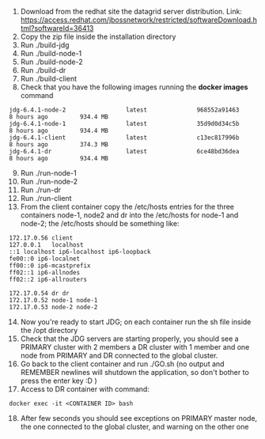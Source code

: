 1. Download from the redhat site the datagrid server distribution. Link: https://access.redhat.com/jbossnetwork/restricted/softwareDownload.html?softwareId=36413
2. Copy the zip file inside the installation directory
3. Run ./build-jdg
4. Run ./build-node-1
5. Run ./build-node-2
6. Run ./build-dr
7. Run ./build-client
8. Check that you have the following images running the **docker images** command
```
jdg-6.4.1-node-2                 latest              968552a91463        8 hours ago         934.4 MB
jdg-6.4.1-node-1                 latest              35d9d0d34c5b        8 hours ago         934.4 MB
jdg-6.4.1-client                 latest              c13ec817996b        8 hours ago         374.3 MB
jdg-6.4.1-dr                     latest              6ce48bd36dea        8 hours ago         934.4 MB
```
9. Run ./run-node-1
10. Run ./run-node-2
11. Run ./run-dr
12. Run ./run-client
13. From the client container copy the /etc/hosts entries for the three containers node-1, node2 and dr into the /etc/hosts for node-1 and node-2; the /etc/hosts should be something like:
```
172.17.0.56	client
127.0.0.1	localhost
::1	localhost ip6-localhost ip6-loopback
fe00::0	ip6-localnet
ff00::0	ip6-mcastprefix
ff02::1	ip6-allnodes
ff02::2	ip6-allrouters

172.17.0.54	dr dr
172.17.0.52	node-1 node-1
172.17.0.53	node-2 node-2
```
14. Now you're ready to start JDG; on each container run the sh file inside the /opt directory
15. Check that the JDG servers are starting properly, you should see a PRIMARY cluster with 2 members a DR cluster with 1 member and one node from PRIMARY and DR connected to the global cluster.
16. Go back to the client container and run ./GO.sh (no output and REMEMBER newlines will shutdown the application, so don't bother to press the enter key :D )
17. Access to DR container with command:
```
docker exec -it <CONTAINER ID> bash
```
18. After few seconds you should see exceptions on PRIMARY master node, the one connected to the global cluster, and warning on the other one
